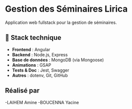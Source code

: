 # Gestion des Séminaires Lirica
Application web fullstack pour la gestion de séminaires.

## 🧰 Stack technique

- **Frontend** : Angular
- **Backend** : Node.js, Express
- **Base de données** : MongoDB (via Mongoose)
- **Animations** : GSAP
- **Tests & Doc** : Jest, Swagger
- **Autres** : dotenv, Git, GitHub


## Réalisé par
-LAIHEM Amine
-BOUCENNA Yacine
